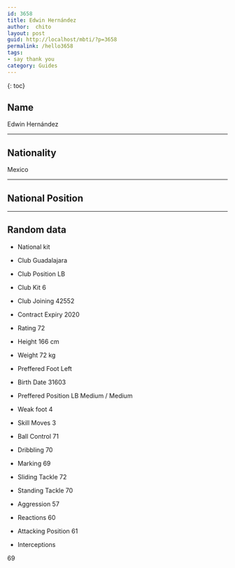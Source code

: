 ```yaml
---
id: 3658
title: Edwin Hernández
author:  chito 
layout: post
guid: http://localhost/mbti/?p=3658
permalink: /hello3658
tags:
- say thank you
category: Guides
---
```



{: toc}


## Name  
Edwin Hernández 

* * *

## Nationality  
Mexico 

* * *

## National Position 

* * *

## Random data 

  * National kit 
  * Club 
Guadalajara 

  * Club Position 
LB 

  * Club Kit 
6 

  * Club Joining 
42552 

  * Contract Expiry 
2020 

  * Rating 
72 

  * Height 
166 cm 

  * Weight 
72 kg 

  * Preffered Foot 
Left 

  * Birth Date 
31603 

  * Preffered Position 
LB Medium / Medium 

  * Weak foot 
4 

  * Skill Moves 
3 

  * Ball Control 
71 

  * Dribbling 
70 

  * Marking 
69 

  * Sliding Tackle 
72 

  * Standing Tackle 
70 

  * Aggression 
57 

  * Reactions 
60 

  * Attacking Position 
61 

  * Interceptions 

69</ul>
